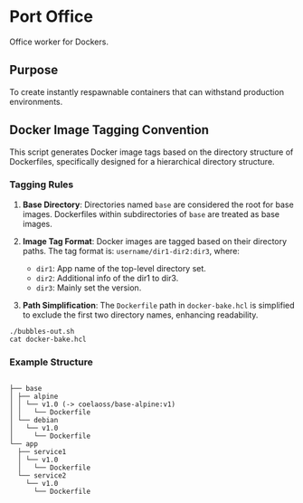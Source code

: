# Port Office

Office worker for Dockers.

## Purpose

To create instantly respawnable containers that can withstand production environments.

## Docker Image Tagging Convention

This script generates Docker image tags based on the directory structure of Dockerfiles, specifically designed for a hierarchical directory structure.

### Tagging Rules

1. **Base Directory**: Directories named `base` are considered the root for base images. Dockerfiles within subdirectories of `base` are treated as base images.

2. **Image Tag Format**: Docker images are tagged based on their directory paths. The tag format is: `username/dir1-dir2:dir3`, where:
   - `dir1`: App name of the top-level directory set.
   - `dir2`: Additional info of the dir1 to dir3.
   - `dir3`: Mainly set the version.

3. **Path Simplification**: The `Dockerfile` path in `docker-bake.hcl` is simplified to exclude the first two directory names, enhancing readability.

```
./bubbles-out.sh
cat docker-bake.hcl
```

### Example Structure

```

├── base
│ ├── alpine
│ │ └── v1.0 (-> coelaoss/base-alpine:v1)
│ │   └── Dockerfile
│ └── debian
│   └── v1.0
│     └── Dockerfile
└── app
  ├── service1
  │ └── v1.0
  │   └── Dockerfile
  └── service2
    └── v1.0
      └── Dockerfile
```

